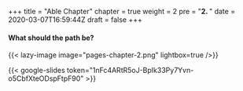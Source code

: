 +++
title = "Able Chapter"
chapter = true
weight = 2
pre = "<b>2. </b>"
date = 2020-03-07T16:59:44Z
draft = false
+++


#### What should the path be?

{{< lazy-image image="pages-chapter-2.png" lightbox=true />}}

{{< google-slides token="1nFc4ARtR5oJ-BpIk33Py7Yvn-o5CbfXteODspFtpF90" >}}
